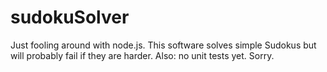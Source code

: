 # sudokuSolver

Just fooling around with node.js. This software solves simple Sudokus but will probably fail if they are harder.
Also: no unit tests yet. Sorry.